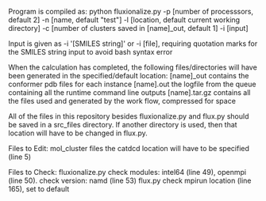 Program is compiled as:
  python fluxionalize.py -p [number of processsors, default 2] -n [name, default "test"] -l [location, default current working directory]
                         -c [number of clusters saved in [name]_out, default 1] -i [input]

  Input is given as -i '[SMILES string]' or -i [file], requiring quotation marks for the SMILES string input 
    to avoid bash syntax error

When the calculation has completed, the following files/directories will have been generated in the specified/default location:
    [name]_out     contains the conformer pdb files for each instance
    [name].out     the logfile from the queue containing all the runtime command line outputs
    [name].tar.gz  contains all the files used and generated by the work flow, compressed for space


All of the files in this repository besides fluxionalize.py and flux.py should be saved in a src_files directory. If another directory
 is used, then that location will have to be changed in flux.py.
 
Files to Edit:
    mol_cluster files         the catdcd location will have to be specified (line 5)
    

Files to Check:
    fluxionalize.py           check modules: intel64 (line 49), openmpi (line 50). check version: namd (line 53)
    flux.py                   check mpirun location (line 165), set to default
